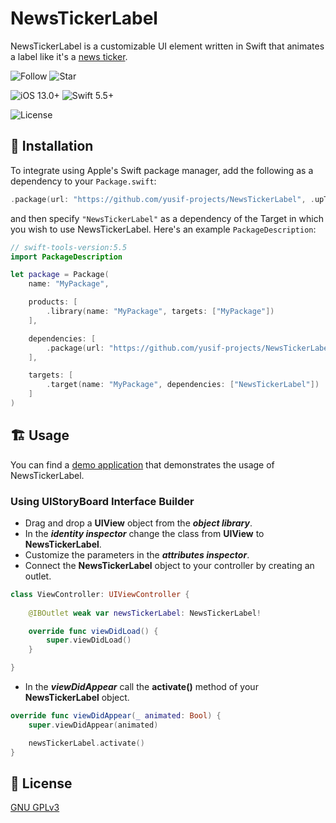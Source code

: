 # NewsTickerLabel

NewsTickerLabel is a customizable UI element written in Swift that animates a label like it's a [news ticker](https://en.wikipedia.org/wiki/News_ticker).

![Follow](https://img.shields.io/github/followers/yusif-projects?style=social)
![Star](https://img.shields.io/github/stars/yusif-projects/NewsTickerLabel?style=social)

![iOS 13.0+](https://img.shields.io/badge/iOS-13.0%2B-blue.svg)
![Swift 5.5+](https://img.shields.io/badge/Swift-5.5%2B-orange.svg)

![License](https://img.shields.io/github/license/yusif-projects/NewsTickerLabel)

## 🚚 Installation

To integrate using Apple's Swift package manager, add the following as a dependency to your `Package.swift`:

```swift
.package(url: "https://github.com/yusif-projects/NewsTickerLabel", .upToNextMajor(from: "1.0.0"))
```

and then specify `"NewsTickerLabel"` as a dependency of the Target in which you wish to use NewsTickerLabel.
Here's an example `PackageDescription`:

```swift
// swift-tools-version:5.5
import PackageDescription

let package = Package(
    name: "MyPackage",

    products: [
        .library(name: "MyPackage", targets: ["MyPackage"])
    ],

    dependencies: [
        .package(url: "https://github.com/yusif-projects/NewsTickerLabel", .upToNextMajor(from: "1.0.0"))
    ],

    targets: [
        .target(name: "MyPackage", dependencies: ["NewsTickerLabel"])
    ]
)
```

## 🏗 Usage

You can find a [demo application](https://github.com/yusif-projects/NewsTickerLabel/tree/main/Example%20Project) that demonstrates the usage of NewsTickerLabel.

### Using UIStoryBoard Interface Builder

- Drag and drop a **UIView** object from the ***object library***.
- In the ***identity inspector*** change the class from **UIView** to **NewsTickerLabel**.
- Customize the parameters in the ***attributes inspector***.
- Connect the **NewsTickerLabel** object to your controller by creating an outlet.

```swift
class ViewController: UIViewController {
    
    @IBOutlet weak var newsTickerLabel: NewsTickerLabel!

    override func viewDidLoad() {
        super.viewDidLoad()
    }

}
```

- In the ***viewDidAppear*** call the **activate()** method of your **NewsTickerLabel** object.

```swift
override func viewDidAppear(_ animated: Bool) {
    super.viewDidAppear(animated)

    newsTickerLabel.activate()
}
```

## 📝 License

[GNU GPLv3](https://choosealicense.com/licenses/gpl-3.0/)
